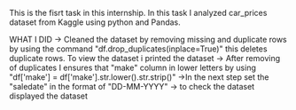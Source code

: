 This is the fisrt task in this internship.
In this task I analyzed car_prices dataset from Kaggle using python and Pandas.

WHAT I DID
-> Cleaned the dataset by removing missing and duplicate rows by using the command "df.drop_duplicates(inplace=True)" this deletes duplicate rows.
To view the dataset i printed the dataset
-> After removing of duplicates I ensures that "make" column in lower letters by using "df['make'] = df['make'].str.lower().str.strip()"
->In the next step set the "saledate" in the format of "DD-MM-YYYY"
-> to check the dataset displayed the dataset

